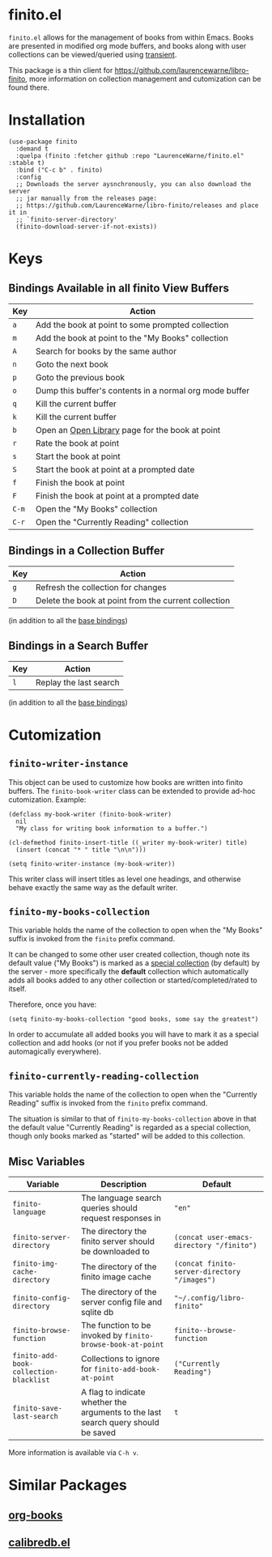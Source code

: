 # finito.el

`finito.el` allows for the management of books from within Emacs.  Books are presented in modified org mode buffers, and books along with user collections can be viewed/queried using [transient](https://github.com/magit/transient).

This package is a thin client for https://github.com/laurencewarne/libro-finito, more information on collection management and cutomization can be found there.

# Installation

```elisp
(use-package finito
  :demand t
  :quelpa (finito :fetcher github :repo "LaurenceWarne/finito.el" :stable t)
  :bind ("C-c b" . finito)
  :config
  ;; Downloads the server aysnchronously, you can also download the server
  ;; jar manually from the releases page:
  ;; https://github.com/LaurenceWarne/libro-finito/releases and place it in
  ;; `finito-server-directory'
  (finito-download-server-if-not-exists))
```

# Keys

## Bindings Available in all finito View Buffers

| Key   | Action                                                                     |
|-------|----------------------------------------------------------------------------|
| `a`   | Add the book at point to some prompted collection                          |
| `m`   | Add the book at point to the "My Books" collection                         |
| `A`   | Search for books by the same author                                        |
| `n`   | Goto the next book                                                         |
| `p`   | Goto the previous book                                                     |
| `o`   | Dump this buffer's contents in a normal org mode buffer                    |
| `q`   | Kill the current buffer                                                    |
| `k`   | Kill the current buffer                                                    |
| `b`   | Open an [Open Library](https://openlibrary.org) page for the book at point |
| `r`   | Rate the book at point                                                     |
| `s`   | Start the book at point                                                    |
| `S`   | Start the book at point at a prompted date                                 |
| `f`   | Finish the book at point                                                   |
| `F`   | Finish the book at point at a prompted date                                |
| `C-m` | Open the "My Books" collection                                             |
| `C-r` | Open the "Currently Reading" collection                                    |

## Bindings in a Collection Buffer

| Key | Action                                               |
|-----|------------------------------------------------------|
| `g` | Refresh the collection for changes                   |
| `D` | Delete the book at point from the current collection |

(in addition to all the [base bindings](#bindings-available-in-all-finito-view-buffers))

## Bindings in a Search Buffer

| Key | Action                                               |
|-----|------------------------------------------------------|
| `l` | Replay the last search                               |

(in addition to all the [base bindings](#bindings-available-in-all-finito-view-buffers))

# Cutomization

## `finito-writer-instance`

This object can be used to customize how books are written into finito buffers.  The `finito-book-writer` class can be extended to provide ad-hoc cutomization.  Example:

```elisp
(defclass my-book-writer (finito-book-writer)
  nil
  "My class for writing book information to a buffer.")

(cl-defmethod finito-insert-title ((_writer my-book-writer) title)
  (insert (concat "* " title "\n\n")))

(setq finito-writer-instance (my-book-writer))
```

This writer class will insert titles as level one headings, and otherwise behave exactly the same way as the default writer.

## `finito-my-books-collection`

This variable holds the name of the collection to open when the "My Books" suffix is invoked from the `finito` prefix command.

It can be changed to some other user created collection, though note its default value ("My Books") is marked as a [special collection](https://github.com/LaurenceWarne/libro-finito#special-collections) (by default) by the server - more specifically the **default** collection which automatically adds all books added to any other collection or started/completed/rated to itself.

Therefore, once you have:

```elisp
(setq finito-my-books-collection "good books, some say the greatest")
```

In order to accumulate all added books you will have to mark it as a special collection and add hooks (or not if you prefer books not be added automagically everywhere).

## `finito-currently-reading-collection`

This variable holds the name of the collection to open when the "Currently Reading" suffix is invoked from the `finito` prefix command.

The situation is similar to that of `finito-my-books-collection` above in that the default value "Currently Reading" is regarded as a special collection, though only books marked as "started" will be added to this collection.

## Misc Variables

| Variable                               | Description                                                                       | Default                                      |
|----------------------------------------|-----------------------------------------------------------------------------------|----------------------------------------------|
| `finito-language`                      | The language search queries should request responses in                           | `"en"`                                       |
| `finito-server-directory`              | The directory the finito server should be downloaded to                           | `(concat user-emacs-directory "/finito")`    |
| `finito-img-cache-directory`           | The directory of the finito image cache                                           | `(concat finito-server-directory "/images")` |
| `finito-config-directory`              | The directory of the server config file and sqlite db                             | `"~/.config/libro-finito"`                   |
| `finito-browse-function`               | The function to be invoked by `finito-browse-book-at-point`                       | `finito--browse-function`                    |
| `finito-add-book-collection-blacklist` | Collections to ignore for `finito-add-book-at-point`                              | `("Currently Reading")`                      |
| `finito-save-last-search`              | A flag to indicate whether the arguments to the last search query should be saved | `t`                                          |

More information is available via `C-h v`.

# Similar Packages

## [org-books](https://github.com/lepisma/org-books)

## [calibredb.el](https://github.com/chenyanming/calibredb.el)
